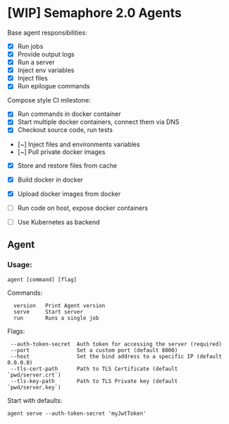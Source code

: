 # [WIP] Semaphore 2.0 Agents

Base agent responsibilities:

- [x] Run jobs
- [x] Provide output logs
- [x] Run a server
- [x] Inject env variables
- [x] Inject files
- [x] Run epilogue commands

Compose style CI milestone:

- [x] Run commands in docker container
- [x] Start multiple docker containers, connect them via DNS
- [x] Checkout source code, run tests
- [~] Inject files and environments variables
- [~] Pull private docker images
- [x] Store and restore files from cache
- [x] Build docker in docker
- [x] Upload docker images from docker
- [ ] Run code on host, expose docker containers
- [ ] Use Kubernetes as backend


## Agent

### Usage:

```agent [command] [flag]```

Commands:
```
  version   Print Agent version
  serve     Start server
  run       Runs a single job
```
Flags:
```
 --auth-token-secret  Auth token for accessing the server (required)
 --port               Set a custom port (default 8000)
 --host               Set the bind address to a specific IP (default 0.0.0.0)
 --tls-cert-path      Path to TLS Certificate (default `pwd/server.crt`)
 --tls-key-path       Path to TLS Private key (default `pwd/server.key`)
```

Start with defaults:
```
agent serve --auth-token-secret 'myJwtToken'
```
